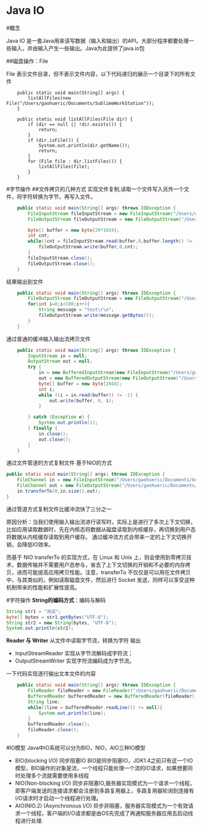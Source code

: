 # Java IO

#概念

Java IO 是一套Java用来读写数据（输入和输出）的API。大部分程序都要处理一些输入，并由输入产生一些输出。Java为此提供了java.io包

##磁盘操作：File

File 表示文件目录，但不表示文件内容，以下代码递归的展示一个目录下的所有文件
```
    public static void main(String[] args) {
        listAllFiles(new File("/Users/gaohueric/Documents/SublimeWorkStation"));
    }

    public static void listAllFiles(File dir) {
        if (dir == null || !dir.exists()) {
            return;
        }
        if (dir.isFile()) {
            System.out.println(dir.getName());
            return;
        }
        for (File file : dir.listFiles()) {
            listAllFiles(file);
        }
    }
```

#字节操作
##文件拷贝的几种方式
实现文件复制,读取一个文件写入另外一个文件，将字符转换为字节，再写入文件。
```java
    public static void main(String[] args) throws IOException {
        FileInputStream fileInputStream = new FileInputStream("/Users/gaohueric/Documents/known_hosts");
        FileOutputStream fileOutputStream = new FileOutputStream("/Users/gaohueric/Documents/new_known_hosts");

        byte[] buffer = new byte[20*1024];
        int cnt;
        while((cnt = fileInputStream.read(buffer,0,buffer.length)) != -1){
            fileOutputStream.write(buffer,0,cnt);
        }
        fileInputStream.close();
        fileOutputStream.close();
    }
```
结果输出到文件
```java
    public static void main(String[] args) throws IOException {
        FileOutputStream fileOutputStream = new FileOutputStream("/Users/gaohueric/Documents/test.txt");
        for(int i=0;i<100;i++){
            String message = "test\r\n";
            fileOutputStream.write(message.getBytes());
        }
    }
```

通过普通的缓冲输入输出流拷贝文件
```java
    public static void main(String[] args) throws IOException {
        InputStream in = null;
        OutputStream out = null;
        try {
            in = new BufferedInputStream(new FileInputStream("/Users/gaohueric/Documents/known_hosts"));
            out = new BufferedOutputStream(new FileOutputStream("/Users/gaohueric/Documents/new_test.txt"));
            byte[] buffer = new byte[2048];
            int i;
            while ((i = in.read(buffer)) != -1) {
                out.write(buffer, 0, i);
            }

        } catch (Exception e) {
            System.out.println(1);
        } finally {
            in.close();
            out.close();
        }
    }
```

通过文件管道的方式复制文件 基于NIO的方式
```java
public static void main(String[] args) throws IOException {
    FileChannel in = new FileInputStream("/Users/gaohueric/Documents/known_hosts").getChannel();
    FileChannel out = new FileOutputStream("/Users/gaohueric/Documents/new_test.txt").getChannel();
    in.transferTo(0,in.size(),out);
}
```

通过管道方式复制文件比缓冲流快了三分之一

原因分析：当我们使用输入输出流进行读写时，实际上是进行了多次上下文切换，比如应用读取数据时，先在内核态将数据从磁盘读取到内核缓存，再切换到用户态将数据从内核缓存读取到用户缓存。
通过缓冲流方式会带来一定的上下文切换开销，会降低IO效率。

而基于 NIO transferTo 的实现方式，在 Linux 和 Unix 上，则会使用到零拷贝技术，数据传输并不需要用户态参与，省去了上下文切换的开销和不必要的内存拷贝，进而可能提高应用拷贝性能。注意，transferTo 不仅仅是可以用在文件拷贝中，与其类似的，例如读取磁盘文件，然后进行 Socket 发送，同样可以享受这种机制带来的性能和扩展性提高。

#字符操作
**String的编码方式**：编码与解码
```java
String str1 = "测试";
byte[] bytes = str1.getBytes("UTF-8");
String str2 = new String(bytes, "UTF-8");
System.out.println(str2);
```

**Reader 与 Writer**
从文件中读取字节流，转换为字符 输出
- InputStreamReader 实现从字节流解码成字符流；
- OutputStreamWriter 实现字符流编码成为字节流。

一下代码实现逐行输出文本文件的内容

```java
    public static void main(String[] args) throws IOException {
        FileReader fileReader = new FileReader("/Users/gaohueric/Documents/known_hosts");
        BufferedReader bufferedReader = new BufferedReader(fileReader);
        String line;
        while((line = bufferedReader.readLine()) != null){
            System.out.println(line);
        }
        bufferedReader.close();
        fileReader.close();
    }
```

#IO模型
Java中IO系统可以分为BIO，NIO，AIO三种IO模型

- BIO(blocking I/O) 同步阻塞IO BIO是同步阻塞IO，JDK1.4之前只有这一个IO模型，BIO操作的对象是流，一个线程只能处理一个流的IO请求，如果想要同时处理多个流就需要使用多线程
- NIO(Non-blocking I/O) 同步非阻塞IO,服务器实现模式为一个请求一个线程，即客户端发送的连接请求都会注册到多路复用器上，多路复用器轮询到连接有I/O请求时才启动一个线程进行处理。
- AIO(NIO.2) (Asynchronous I/O) 异步非阻塞，服务器实现模式为一个有效请求一个线程，客户端的I/O请求都是由OS先完成了再通知服务器应用去启动线程进行处理.







